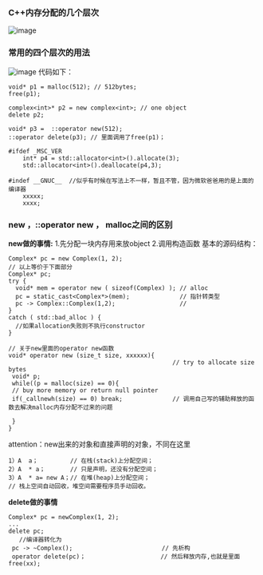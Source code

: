 ### C++内存分配的几个层次
![image](https://user-images.githubusercontent.com/47411365/124862395-e063ac00-dfe7-11eb-93ff-a17f2d73fac5.png)


### 常用的四个层次的用法
![image](https://user-images.githubusercontent.com/47411365/124865324-05a6e900-dfed-11eb-819d-9081e21be9bc.png)
代码如下：
```
void* p1 = malloc(512); // 512bytes;
free(p1);

complex<int>* p2 = new complex<int>; // one object
delete p2;

void* p3 =  ::operator new(512);
::operator delete(p3); // 里面调用了free(p1)；

#ifdef _MSC_VER
    int* p4 = std::allocator<int>().allocate(3);
    std::allocator<int>().deallocate(p4,3);

#indef __GNUC__  //似乎有时候在写法上不一样，暂且不管，因为微软爸爸用的是上面的编译器
    xxxxx;
    xxxx;
```

### new ，::operator new ， malloc之间的区别
__new做的事情:__ 
  1.先分配一块内存用来放object
  2.调用构造函数 
基本的源码结构：
```
Complex* pc = new Complex(1, 2);
// 以上等价于下面部分
Complex* pc;
try {
  void* mem = operator new ( sizeof(Complex) ); // alloc
  pc = static_cast<Complex*>(mem);              // 指针转类型
  pc -> Complex::Complex(1,2);                  // 
}
catch ( std::bad_alloc ) {
  //如果allocation失败则不执行constructor
}

// 关于new里面的operator new函数
void* operator new (size_t size, xxxxxx){
                                              // try to allocate size bytes
 void* p;
 while((p = malloc(size) == 0){
 // buy more memory or return null pointer
 if(_callnewh(size) == 0) break;              // 调用自己写的辅助释放的函数去解决malloc内存分配不过来的问题
    
 }
}
```
attention：new出来的对象和直接声明的对象，不同在这里
```
1）A  a；         // 在栈(stack)上分配空间；
2）A  * a；       // 只是声明，还没有分配空间；
3）A  * a= new A；// 在堆(heap)上分配空间；
// 栈上空间自动回收，堆空间需要程序员手动回收。
```
__delete做的事情__
```
Complex* pc = newComplex(1, 2);
...
delete pc;
   //编译器转化为
 pc -> ~Complex();                         // 先析构
 operator delete(pc)；                     // 然后释放内存,也就是里面free(xx);
```

